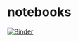 # notebooks

[![Binder](https://beta.mybinder.org/badge.svg)](https://beta.mybinder.org/v2/gh/step21/notebooks/master)
